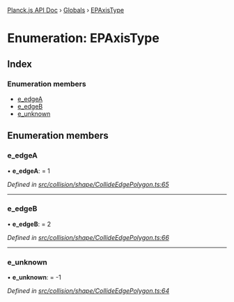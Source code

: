[Planck.js API Doc](../README.md) › [Globals](../globals.md) › [EPAxisType](epaxistype.md)

# Enumeration: EPAxisType

## Index

### Enumeration members

* [e_edgeA](epaxistype.md#e_edgea)
* [e_edgeB](epaxistype.md#e_edgeb)
* [e_unknown](epaxistype.md#e_unknown)

## Enumeration members

###  e_edgeA

• **e_edgeA**: = 1

*Defined in [src/collision/shape/CollideEdgePolygon.ts:65](https://github.com/shakiba/planck.js/blob/acc3bd8/src/collision/shape/CollideEdgePolygon.ts#L65)*

___

###  e_edgeB

• **e_edgeB**: = 2

*Defined in [src/collision/shape/CollideEdgePolygon.ts:66](https://github.com/shakiba/planck.js/blob/acc3bd8/src/collision/shape/CollideEdgePolygon.ts#L66)*

___

###  e_unknown

• **e_unknown**: = -1

*Defined in [src/collision/shape/CollideEdgePolygon.ts:64](https://github.com/shakiba/planck.js/blob/acc3bd8/src/collision/shape/CollideEdgePolygon.ts#L64)*
